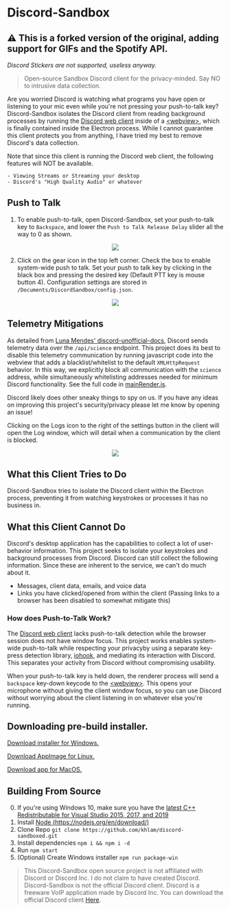 # Discord-Sandbox 

## ⚠️ This is a forked version of the original, adding support for GIFs and the Spotify API.
*Discord Stickers are not supported, useless anyway.*

> Open-source Sandbox Discord client for the privacy-minded. Say NO to intrusive data collection.

Are you worried Discord is watching what programs you have open or listening to your mic even while you're not pressing your push-to-talk key?
Discord-Sandbox isolates the Discord client from reading background processes by running the [Discord web client](https://discord.com/) inside of a [\<webview>](https://developer.chrome.com/apps/tags/webview), which is finally contained inside the Electron process. While I cannot guarantee this client protects you from anything, I have tried my best to remove Discord's data collection.


Note that since this client is running the Discord web client, the following features will NOT be available.

    - Viewing Streams or Streaming your desktop
    - Discord's "High Quality Audio" or whatever


## Push to Talk
1. To enable push-to-talk, open Discord-Sandbox, set your push-to-talk key to `Backspace`, and lower the `Push to Talk Release Delay` slider all the way to 0 as shown.
<p align="center">
<img src="./docs/img/PTTSettings.PNG" />
</p>

2. Click on the gear icon in the top left corner. Check the box to enable system-wide push to talk. Set your push to talk key by clicking in the black box and pressing the desired key (Default PTT key is mouse button 4). Configuration settings are stored in `/Documents/DiscordSandbox/config.json`.
<p align="center">
<img src="./docs/img/PTT.PNG" />
</p>


## Telemetry Mitigations
As detailed from [Luna Mendes' discord-unofficial-docs]("https://luna.gitlab.io/discord-unofficial-docs/"), Discord sends telemetry data over the `/api/science` endpoint. This project does its best to disable this telemetry communication by running javascript code into the webview that adds a blacklist/whitelist to the default `XMLHttpRequest` behavior. In this way, we explicitly block all communication with the `science` address, while simultaneously whitelisting addresses needed for minimum Discord functionality. See the full code in [mainRender.js]("./views/js/mainRender.js").


Discord likely does other sneaky things to spy on us. If you have any ideas on improving this project's security/privacy please let me know by opening an issue!


Clicking on the Logs icon to the right of the settings button in the client will open the Log window, which will detail when a communication by the client is blocked.
<p align="center">
<img src="./docs/img/logs.PNG" />
</p>


## What this Client Tries to Do
Discord-Sandbox tries to isolate the Discord client within the Electron process, preventing it from watching keystrokes or processes it has no business in.


## What this Client Cannot Do
Discord's desktop application has the capabilities to collect a lot of user-behavior information.
This project seeks to isolate your keystrokes and background processes from Discord.
Discord can still collect the following information. Since these are inherent to the service, we can't do much about it.

- Messages, client data, emails, and voice data
- Links you have clicked/opened from within the client (Passing links to a browser has been disabled to somewhat mitigate this)


### How does Push-to-Talk Work?
The [Discord web client](https://discord.com/) lacks push-to-talk detection while the browser session does not have window focus. This project works enables system-wide push-to-talk while respecting your privacyby using a separate key-press detection library, [iohook](https://www.npmjs.com/package/iohook), and mediating its interaction with Discord.
This separates your activity from Discord without compromising usability.

When your push-to-talk key is held down, the renderer process will send a `backspace` key-down keycode to the [\<webview>](https://developer.chrome.com/apps/tags/webview). This opens your microphone without giving the client window focus, so you can use Discord without worrying about the client listening in on whatever else you're running.

## Downloading pre-build installer.
[Download installer for Windows.](https://github.com/c1sxr0bzn/discord-sandboxed/releases/download/1.0.0-stable/Sandbox-Setup.exe)

[Download AppImage for Linux.](https://github.com/c1sxr0bzn/discord-sandboxed/releases/download/1.0.0-stable/Discord.Sandboxed-1.1.6.AppImage)

[Download app for MacOS.](https://github.com/c1sxr0bzn/discord-sandboxed/releases/download/1.0.0-stable/Discord-Sandboxed_MACOS.zip)

## Building From Source
0. If you're using Windows 10, make sure you have the [latest C++ Redistributable for Visual Studio 2015, 2017, and 2019](https://support.microsoft.com/en-us/help/2977003/the-latest-supported-visual-c-downloads)
1. Install [Node (https://nodejs.org/en/download/)](https://nodejs.org/en/download/)
2. Clone Repo `git clone https://github.com/khlam/discord-sandboxed.git`
3. Install dependencies `npm i && npm i -d`
4. Run `npm start`
5. (Optional) Create Windows installer `npm run package-win`


> This Discord-Sandbox open source project is not affiliated with Discord or Discord Inc.
I do not claim to have created Discord.
Discord-Sandbox is not the official Discord client.
Discord is a freeware VoIP application made by Discord Inc.
You can download the official Discord client [Here](https://discord.com/).
